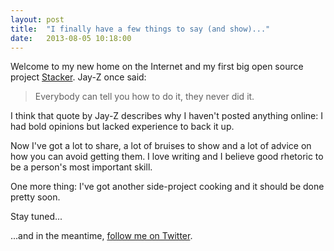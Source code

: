 ```yaml
---
layout: post
title:  "I finally have a few things to say (and show)..."
date:   2013-08-05 10:18:00
---
```


Welcome to my new home on the Internet and my first big open source project [Stacker](http://www.lokimeyburg.com/Stacker/). Jay-Z once said:
> Everybody can tell you how to do it, they never did it.

I think that quote by Jay-Z describes why I haven't posted anything online: I had bold opinions but lacked experience to back it up.

Now I've got a lot to share, a lot of bruises to show and a lot of advice on how you can avoid getting them. I love writing and I believe good rhetoric to be a person's most important skill.

One more thing: I've got another side-project cooking and it should be done pretty soon.

Stay tuned...

...and in the meantime, [follow me on Twitter](https://twitter.com/LokiMeyburg).

